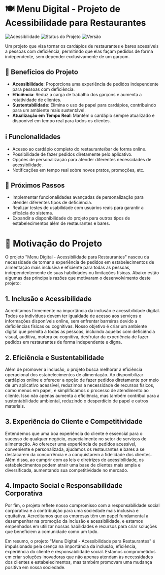 # 🍽️ Menu Digital - Projeto de Acessibilidade para Restaurantes

![Acessibilidade](https://img.shields.io/badge/Acessibilidade-Enabled-brightgreen)
![Status do Projeto](https://img.shields.io/badge/Status-In%20Progress-blue)
![Versão](https://img.shields.io/badge/Versão-1.0-orange)

Um projeto que visa tornar os cardápios de restaurantes e bares acessíveis a pessoas com deficiência, permitindo que elas façam pedidos de forma independente, sem depender exclusivamente de um garçom.

## 🚀 Benefícios do Projeto

- **Acessibilidade**: Proporciona uma experiência de pedidos independente para pessoas com deficiência.
- **Eficiência**: Reduz a carga de trabalho dos garçons e aumenta a rotatividade de clientes.
- **Sustentabilidade**: Elimina o uso de papel para cardápios, contribuindo para um ambiente mais sustentável.
- **Atualização em Tempo Real**: Mantém o cardápio sempre atualizado e disponível em tempo real para todos os clientes.

## ℹ️ Funcionalidades

- Acesso ao cardápio completo do restaurante/bar de forma online.
- Possibilidade de fazer pedidos diretamente pelo aplicativo.
- Opções de personalização para atender diferentes necessidades de acessibilidade.
- Notificações em tempo real sobre novos pratos, promoções, etc.

## 📌 Próximos Passos

- Implementar funcionalidades avançadas de personalização para atender diferentes tipos de deficiência.
- Realizar testes de usabilidade com usuários reais para garantir a eficácia do sistema.
- Expandir a disponibilidade do projeto para outros tipos de estabelecimentos além de restaurantes e bares.

# 🎯 Motivação do Projeto

O projeto "Menu Digital - Acessibilidade para Restaurantes" nasceu da necessidade de tornar a experiência de pedidos em estabelecimentos de alimentação mais inclusiva e eficiente para todas as pessoas, independentemente de suas habilidades ou limitações físicas. Abaixo estão algumas das principais razões que motivaram o desenvolvimento deste projeto:

## 1. Inclusão e Acessibilidade

Acreditamos firmemente na importância da inclusão e acessibilidade digital. Todos os indivíduos devem ter igualdade de acesso aos serviços e informações disponíveis online, sem enfrentar barreiras devido a deficiências físicas ou cognitivas. Nosso objetivo é criar um ambiente digital que permita a todas as pessoas, incluindo aquelas com deficiência visual, auditiva, motora ou cognitiva, desfrutar da experiência de fazer pedidos em restaurantes de forma independente e digna.

## 2. Eficiência e Sustentabilidade

Além de promover a inclusão, o projeto busca melhorar a eficiência operacional dos estabelecimentos de alimentação. Ao disponibilizar cardápios online e oferecer a opção de fazer pedidos diretamente por meio de um aplicativo acessível, reduzimos a necessidade de recursos físicos, como menus em papel, e simplificamos o processo de atendimento ao cliente. Isso não apenas aumenta a eficiência, mas também contribui para a sustentabilidade ambiental, reduzindo o desperdício de papel e outros materiais.

## 3. Experiência do Cliente e Competitividade

Entendemos que uma boa experiência do cliente é essencial para o sucesso de qualquer negócio, especialmente no setor de serviços de alimentação. Ao oferecer uma experiência de pedidos acessível, conveniente e personalizada, ajudamos os restaurantes e bares a se destacarem da concorrência e a conquistarem a fidelidade dos clientes. Além disso, ao cumprir com as leis e diretrizes de acessibilidade, os estabelecimentos podem atrair uma base de clientes mais ampla e diversificada, aumentando sua competitividade no mercado.

## 4. Impacto Social e Responsabilidade Corporativa

Por fim, o projeto reflete nosso compromisso com a responsabilidade social corporativa e a contribuição para uma sociedade mais inclusiva e equitativa. Acreditamos que as empresas têm um papel fundamental a desempenhar na promoção da inclusão e acessibilidade, e estamos empenhados em utilizar nossas habilidades e recursos para criar soluções que beneficiem a comunidade como um todo.

Em resumo, o projeto "Menu Digital - Acessibilidade para Restaurantes" é impulsionado pela crença na importância da inclusão, eficiência, experiência do cliente e responsabilidade social. Estamos comprometidos em criar soluções inovadoras que não apenas atendam às necessidades dos clientes e estabelecimentos, mas também promovam uma mudança positiva em nossa sociedade.
